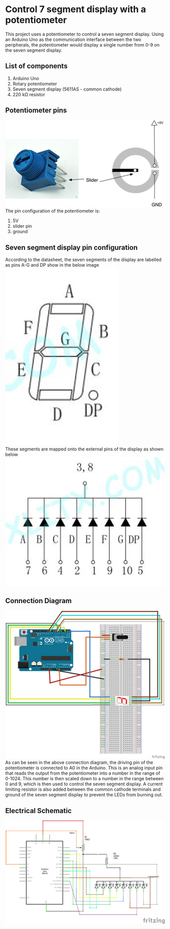 # Control 7 segment display with a potentiometer

This project uses a potentiometer to control a seven segment display. Using an Arduino Uno as the communication interface between the two peripherals, the potentiometer would display a single number from 0-9 on the seven segment display.

## List of components
1. Arduino Uno
2. Rotary potentiometer
3. Seven segment display (5611AS - common cathode)
4. 220 kΩ resistor

## Potentiometer pins
![Potentiometer Pins](pot_img.png)
The pin configuration of the potentiometer is:
1. 5V
2. slider pin
3. ground

## Seven segment display pin configuration
According to the datasheet, the seven segments of the display are labelled as pins A-G and DP show in the below image
![Seven Segment Pins](<7seg_pinout.png>)<br>
These segments are mapped onto the external pins of the display as shown below
![Seven Segment External Pins](<7seg_ext_pinout.png>)

## Connection Diagram
![Connection Diagram](<Connection_Diagram.png>)
As can be seen in the above connection diagram, the driving pin of the potentiometer is connected to A0 in the Arduino. This is an analog input pin that reads the output from the potentiometer into a number in the range of 0-1024. This number is then scaled down to a number in the range between 0 and 9, which is then used to control the seven segment display. A current limiting resistor is also added between the common cathode terminals and ground of the seven segment display to prevent the LEDs from burning out.

## Electrical Schematic
![Connection Diagram](<Electrical_Schematic.png>)